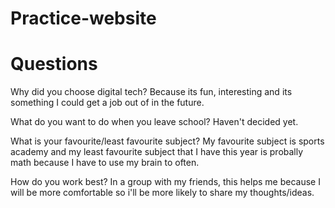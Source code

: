# Practice-website
<!DOCTYPE html>
<html>

<head>
  <meta charset="utf-8">
  <meta name="viewport" content="width=device-width">
  <title>Questions</title>
  <link href="style.css" rel="stylesheet" type="text/css" />
</head>

<body>

  <h1>Questions</h1>



<p>
  Why did you choose digital tech? Because its fun, interesting and its something I could get a job out of in the future.
</p>
  <p>
  What do you want to do when you leave school? Haven't decided yet.
  </p>
  <p>
  What is your favourite/least favourite subject? My favourite subject is sports academy and my least favourite subject that I have this year is probally math because I have to use my brain to often.
  </p>
  <p>
  How do you work best? In a group with my friends, this helps me because I will be more comfortable so i'll be more likely to share my thoughts/ideas.
</p>


</body>

</html>

